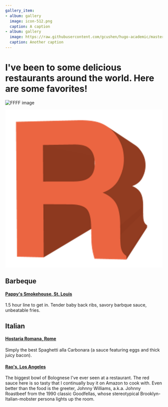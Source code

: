```yaml
---
gallery_item:
- album: gallery
  image: icon-512.png
  caption: A caption
- album: gallery
  image: https://raw.githubusercontent.com/gcushen/hugo-academic/master/images/theme-dark.png
  caption: Another caption
---
```


# I've been to some delicious restaurants around the world. Here are some favorites!

![FFFF image](/img/icon-512.png)

![ image](/static/img/icon-512.png)

## **Barbeque**

#### [Pappy's Smokehouse, St. Louis](https://www.pappyssmokehouse.com)

1.5 hour line to get in. Tender baby back ribs, savory barbque sauce, unbeatable fries.

## **Italian**

#### [Hostaria Romana, Rome](http://www.hostariaromana.it)

Simply the best Spaghetti alla Carbonara (a sauce featuring eggs and thick juicy bacon).

#### [Rao's, Los Angeles](http://www.raosrestaurants.com/our_story.html)

The biggest bowl of Bolognese I've ever seen at a restaurant. The red sauce here is so tasty that I continually buy it on Amazon to cook with. Even better than the food is the greeter, Johnny Williams, a.k.a. Johnny Roastbeef from the 1990 classic Goodfellas, whose stereotypical Brooklyn-Italian-mobster persona lights up the room.



